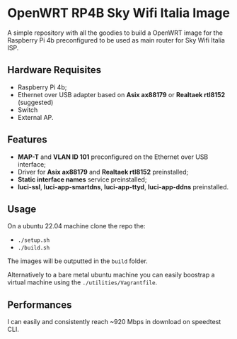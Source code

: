 # OpenWRT RP4B Sky Wifi Italia Image

A simple repository with all the goodies to build a OpenWRT image for the Raspberry Pi 4b preconfigured to be used as main router for Sky Wifi Italia ISP.

## Hardware Requisites

- Raspberry Pi 4b;
- Ethernet over USB adapter based on **Asix ax88179** or **Realtaek rtl8152** (suggested)
- Switch
- External AP.

## Features

- **MAP-T** and **VLAN ID 101** preconfigured on the Ethernet over USB interface;
- Driver for **Asix ax88179** and **Realtaek rtl8152** preinstalled;
- **Static interface names** service preinstalled;
- **luci-ssl**, **luci-app-smartdns**, **luci-app-ttyd**, **luci-app-ddns** preinstalled.

## Usage

On a ubuntu 22.04 machine clone the repo the:

- `./setup.sh`
- `./build.sh`

The images will be outputted in the `build` folder.

Alternatively to a bare metal ubuntu machine you can easily boostrap a virtual machine using the `./utilities/Vagrantfile`.

## Performances

I can easily and consistently reach ~920 Mbps in download on speedtest CLI.